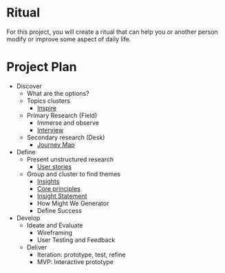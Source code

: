 # Ritual
For this project, you will create a ritual that can help you or another person modify or improve some aspect of daily life.

# Project Plan	

- Discover
  - What are the options?
  - Topics clusters
    - [Inspire](../toolkit/inspire.md)
  - Primary Research (Field)
    - Immerse and observe
    - [Interview](../toolkit/interview.md)
  - Secondary research (Desk)
    - [Journey Map](../toolkit/journey_map.md)
- Define
  - Present unstructured research
    - [User stories](../toolkit/user_stories.md)
  - Group and cluster to find themes
    - [Insights](../toolkit/insights.md)
    - [Core principles](../toolkit/core_principles.md)
    - [Insight Statement](../toolkit/insight_statement.md)
    - How Might We Generator
    - Define Success
- Develop	
  - Ideate and Evaluate
    - Wireframing
    - User Testing and Feedback
  - Deliver
    - Iteration: prototype, test, refine
    - MVP: Interactive prototype
